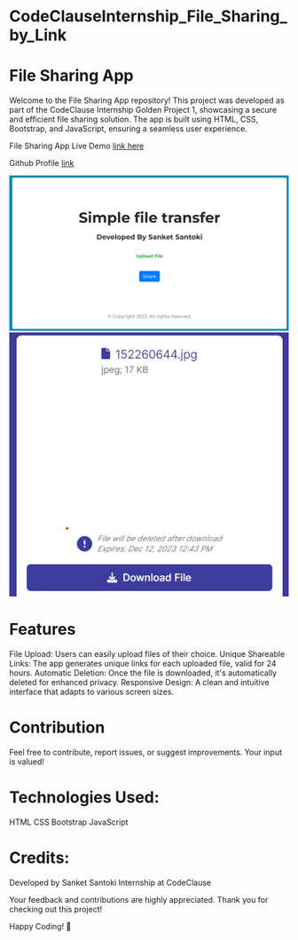 # CodeClauseInternship_File_Sharing_by_Link

# File Sharing App
Welcome to the File Sharing App repository! This project was developed as part of the CodeClause Internship Golden Project 1, showcasing a secure and efficient file sharing solution. The app is built using HTML, CSS, Bootstrap, and JavaScript, ensuring a seamless user experience.

File Sharing App Live Demo [link here](https://sanket-santoki.github.io/CodeClauseInternship_File_Sharing_by_Link/)

Github Profile [link](https://github.com/sanket-santoki/)

![app](assets/Image_1.png) 
![app](assets/Image_2.png)

# Features
File Upload: Users can easily upload files of their choice.
Unique Shareable Links: The app generates unique links for each uploaded file, valid for 24 hours.
Automatic Deletion: Once the file is downloaded, it's automatically deleted for enhanced privacy.
Responsive Design: A clean and intuitive interface that adapts to various screen sizes.

# Contribution
Feel free to contribute, report issues, or suggest improvements. Your input is valued!

# Technologies Used:
HTML
CSS
Bootstrap
JavaScript

# Credits:
Developed by Sanket Santoki
Internship at CodeClause

Your feedback and contributions are highly appreciated. Thank you for checking out this project!

Happy Coding! 🚀
